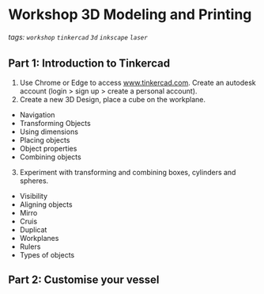 # Workshop 3D Modeling and Printing

###### tags: `workshop` `tinkercad` `3d` `inkscape` `laser`

## Part 1: Introduction to Tinkercad

1. Use Chrome or Edge to access www.tinkercad.com.  Create an autodesk account (login > sign up > create a personal account).
2. Create a new 3D Design, place a cube on the workplane.
 - Navigation
 - Transforming Objects
 - Using dimensions
 - Placing objects
 - Object properties
 - Combining objects
3. Experiment with transforming and combining boxes, cylinders and spheres.
 - Visibility
 - Aligning objects
 - Mirro
 - Cruis
 - Duplicat
 - Workplanes
 - Rulers
 - Types of objects

## Part 2: Customise your vessel


